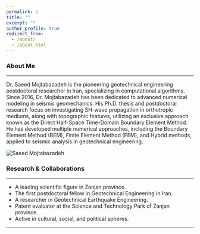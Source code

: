 ```yaml
---
permalink: /
title: ""
excerpt: ""
author_profile: true
redirect_from: 
  - /about/
  - /about.html
---
```


### **About Me**
___
Dr. Saeed Mojtabazadeh is the pioneering geotechnical engineering postdoctoral researcher in Iran, specializing in computational algorithms. Since 2016, Dr. Mojtabazadeh has been dedicated to advanced numerical modeling in seismic geomechanics. His Ph.D. thesis and postdoctoral research focus on investigating SH-wave propagation in orthotropic mediums, along with topographic features, utilizing an exclusive approach known as the Direct Half-Space Time-Domain Boundary Element Method. He has developed multiple numerical approaches, including the Boundary Element Method (BEM), Finite Element Method (FEM), and Hybrid methods, applied to seismic analysis in geotechnical engineering.

![Saeed Mojtabazadeh](https://github.com/mojtabazadeh/mojtabazadeh.github.io/blob/main/images/2024-01-25%20cropped4.jpg?raw=true)

### **Research & Collaborations**
___
* A leading scientific figure in Zanjan province.
* The first postdoctoral fellow in Geotechnical Engineering in Iran.
* A researcher in Geotechnical Earthquake Engineering.
* Patent evaluator at the Science and Technology Park of Zanjan province.
* Active in cultural, social, and political spheres.

___

